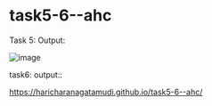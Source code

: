 # task5-6--ahc

Task 5: Output:

![image](https://github.com/user-attachments/assets/33116ba2-e60f-441d-bb6f-4a032a3b8325)

task6: output::

https://haricharanagatamudi.github.io/task5-6--ahc/
